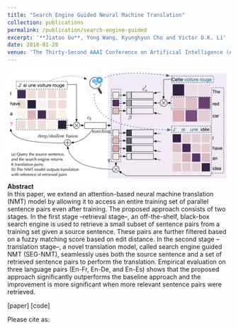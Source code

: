 ```yaml
---
title: "Search Engine Guided Neural Machine Translation"
collection: publications
permalink: /publication/search-engine-guided
excerpt: '**Jiatao Gu**, Yong Wang, Kyunghyun Cho and Victor O.K. Li'
date: 2018-01-20
venue: 'The Thirty-Second AAAI Conference on Artificial Intelligence (AAAI).'
---
```


![png](/images/search-engine.png)<br>
**Abstract** <br>
In this paper, we extend an attention-based neural machine translation (NMT) model by allowing it to access an entire training set of parallel sentence pairs even after training. The proposed approach consists of two stages. In the first stage –retrieval stage–, an off-the-shelf, black-box search engine is used to retrieve a small subset of sentence pairs from a training set given a source sentence. These pairs are further filtered based on a fuzzy matching score based on edit distance. In the second stage –translation stage–, a novel translation model, called search engine guided NMT (SEG-NMT), seamlessly uses both the source sentence and a set of retrieved sentence pairs to perform the translation. Empirical evaluation on three language pairs (En-Fr, En-De, and En-Es) shows that the proposed approach significantly outperforms the baseline approach and the improvement is more significant when more relevant sentence pairs were retrieved.

[paper] [code]

Please cite as:
```bibtex

```